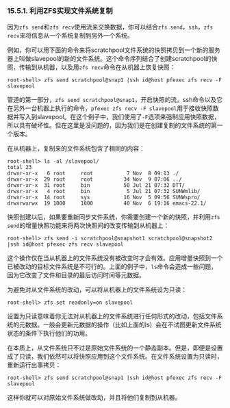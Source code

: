### 15.5.1. 利用ZFS实现文件系统复制

因为```zfs send```和```zfs recv```使用流来交换数据，你可以结合```zfs send```，```ssh```，```zfs recv```来将信息从一个系统复制到另外一个系统。

例如，你可以用下面的命令来将scratchpool文件系统的快照拷贝到一个新的服务器上叫做slavepool的新的文件系统。这个命令序列结合了创建scratchpool的快照，传输到从机器，以及用```zfs recv```命令在从机器上恢复快照：

    root-shell> zfs send scratchpool@snap1 |ssh id@host pfexec zfs recv -F slavepool

管道的第一部分，```zfs send scratchpool@snap1```，开启快照的流。ssh命令以及它在另外一台机器上执行的命令，```pfexec zfs recv -F slavepool```用于接收快照数据并写入到slavepool。在这个例子中，我们使用了```-F```选项来强制应用快照数据，所以具有破坏性。但在这里是没问题的，因为我们是在创建复制的文件系统的第一个版本。

在从机器上，复制来的文件系统包含了相同的内容：

    root-shell> ls -al /slavepool/
    total 23
    drwxr-xr-x   6 root     root           7 Nov  8 09:13 ./
    drwxr-xr-x  29 root     root          34 Nov  9 07:06 ../
    drwxr-xr-x  31 root     bin           50 Jul 21 07:32 DTT/
    drwxr-xr-x   4 root     bin            5 Jul 21 07:32 SUNWmlib/
    drwxr-xr-x  14 root     sys           16 Nov  5 09:56 SUNWspro/
    drwxrwxrwx  19 1000     1000          40 Nov  6 19:16 emacs-22.1/

快照创建以后，如果要重新同步文件系统，你需要创建一个新的快照，并利用```zfs send```的增量快照功能来将两次快照间的改变传输到从机器上：

    root-shell> zfs send -i scratchpool@snapshot1 scratchpool@snapshot2 |ssh id@host pfexec zfs recv slavepool

这个操作仅在当从机器上的文件系统没有被改变时才会有效。应用增量快照到一个已被改动的目标文件系统是不可行的。上面的例子中，```ls```命令会造成一些问题，因为它改变了文件和目录的最后访问时间等元数据。

为避免对从文件系统的改动，可以将从机器上的文件系统设为只读：

    root-shell> zfs set readonly=on slavepool

设置为只读意味着你无法对从机器上的文件系统进行任何形式的改动，包括文件系统的元数据。一般会更新元数据的操作（比如上面的ls）会在不试图更新文件系统状态的条件下执行他们的功用。

在本质上，从文件系统只不过是原始文件系统的一个静态副本。但是，即便是设置成了只读，我们依然可以将快照应用到这个文件系统。在文件系统设置为只读时，重新运行出事拷贝：

    root-shell> zfs send scratchpool@snap1 |ssh id@host pfexec zfs recv -F slavepool

这样你就可以对原始文件系统做改动，并且将他们复制到从机器。